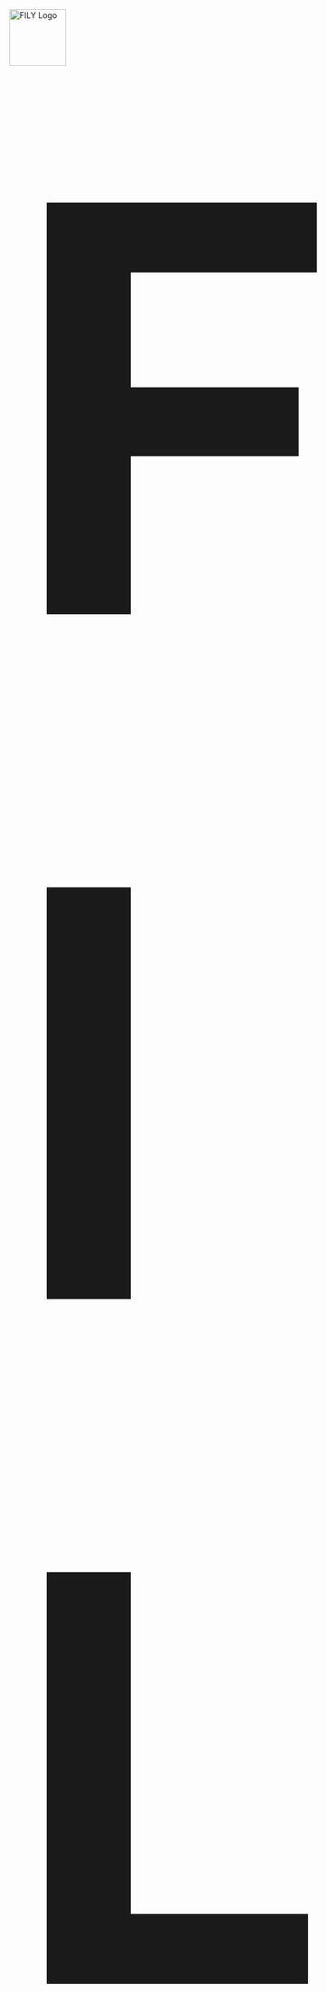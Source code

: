 <div align="left">
  <img src="https://github.com/user-attachments/assets/da0b5fda-3b44-4bae-b71e-4b2e55220559" alt="FILY Logo" width="100" style="vertical-align: middle; margin-right: 10px;" />
  <h1 style="display: inline; font-size: 1000px; vertical-align: middle;">FILLY</h1>
</div>
